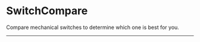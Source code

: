 # SwitchCompare

Compare mechanical switches to determine which one is best for you.

---

[//]: # (TODO: This)